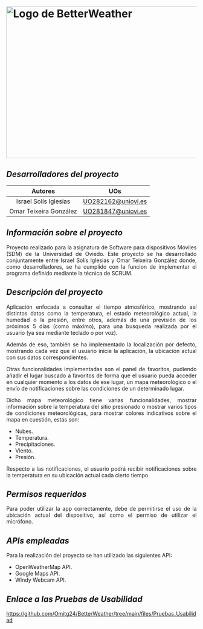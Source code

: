 # <img src="https://user-images.githubusercontent.com/91057639/211689730-a31760df-76da-4ee6-bc6b-8aa34fb7bf3c.png" alt="Logo de BetterWeather" width="900" height="400">

## *Desarrolladores del proyecto*

|            Autores            |         UOs        |
|:-----------------------------:|:------------------:|
|    Israel Solís Iglesias      | UO282162@uniovi.es |
|    Omar Teixeira González     | UO281847@uniovi.es |

## *Información sobre el proyecto*
<p align="justify"> 
Proyecto realizado para la asignatura de Software para dispositivos Móviles (SDM) de la Universidad de Oviedo.
Este proyecto se ha desarrollado conjuntamente entre Israel Solís Iglesias y Omar Teixeira González donde, como desarrolladores, se ha cumplido con la funcion de implementar el programa definido mediante la técnica de SCRUM.
</p>

## *Descripción del proyecto*
<p align="justify">
Aplicación enfocada a consultar el tiempo atmosférico, mostrando así distintos datos como la temperatura, el estado meteorológico actual, la humedad o la presión, entre otros, además de una previsión de los próximos 5 días (como máximo), para una busqueda realizada por el usuario (ya sea mediante teclado o por voz).
</p>

<p align="justify">
Además de eso, también se ha implementado la localización por defecto, mostrando cada vez que el usuario inicie la aplicación, la ubicación actual con sus datos correspondientes.
</p>

<p align="justify">
Otras funcionalidades implementadas son el panel de favoritos, pudiendo añadir el lugar buscado a favoritos de forma que el usuario pueda acceder en cualquier momento a los datos de ese lugar, un mapa meteorológico o el envío de notificaciones sobre las condiciones de un determinado lugar.
</p>

<p align="justify">
Dicho mapa meteorológico tiene varias funcionalidades, mostrar información sobre la temperatura del sitio presionado o mostrar varios tipos de condiciones meteorológicas, para mostrar colores indicativos sobre el mapa en cuestión, estas son:
</p>

   * Nubes.
   * Temperatura.
   * Precipitaciones.
   * Viento.
   * Presión.   
   
<p align="justify">
Respecto a las notificaciones, el usuario podrá recibir notificaciones sobre la temperatura en su ubicación actual cada cierto tiempo.
</p>

## *Permisos requeridos*
<p align="justify">
Para poder utilizar la app correctamente, debe de permitirse el uso de la ubicación actual del dispositivo, así como el permiso de utilizar el micrófono.
</p>
   
## *APIs empleadas*
Para la realización del proyecto se han utilizado las siguientes API:

   - OpenWeatherMap API.
   - Google Maps API.
   - Windy Webcam API.

## *Enlace a las Pruebas de Usabilidad*
<a href="https://github.com/Omitg24/BetterWeather/tree/main/files/Pruebas_Usabilidad">https://github.com/Omitg24/BetterWeather/tree/main/files/Pruebas_Usabilidad</a>

